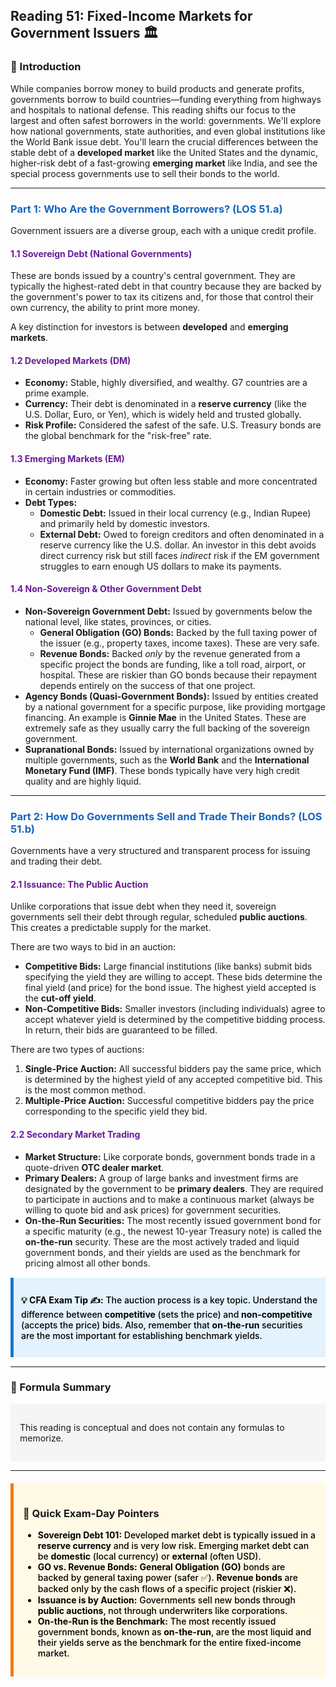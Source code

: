 ## Reading 51: Fixed-Income Markets for Government Issuers 🏛️

### 🎯 Introduction

While companies borrow money to build products and generate profits, governments borrow to build countries—funding everything from highways and hospitals to national defense. This reading shifts our focus to the largest and often safest borrowers in the world: governments. We'll explore how national governments, state authorities, and even global institutions like the World Bank issue debt. You'll learn the crucial differences between the stable debt of a **developed market** like the United States and the dynamic, higher-risk debt of a fast-growing **emerging market** like India, and see the special process governments use to sell their bonds to the world.

-----

### <span style="color: #1565C0;">Part 1: Who Are the Government Borrowers? (LOS 51.a)</span>

Government issuers are a diverse group, each with a unique credit profile.

#### <span style="color: #6A1B9A;">1.1 Sovereign Debt (National Governments)</span>

These are bonds issued by a country's central government. They are typically the highest-rated debt in that country because they are backed by the government's power to tax its citizens and, for those that control their own currency, the ability to print more money.

A key distinction for investors is between **developed** and **emerging markets**.

#### <span style="color: #6A1B9A;">1.2 Developed Markets (DM)</span>

* **Economy:** Stable, highly diversified, and wealthy. G7 countries are a prime example.
* **Currency:** Their debt is denominated in a **reserve currency** (like the U.S. Dollar, Euro, or Yen), which is widely held and trusted globally.
* **Risk Profile:** Considered the safest of the safe. U.S. Treasury bonds are the global benchmark for the "risk-free" rate.

#### <span style="color: #6A1B9A;">1.3 Emerging Markets (EM)</span>

* **Economy:** Faster growing but often less stable and more concentrated in certain industries or commodities.
* **Debt Types:**
  * **Domestic Debt:** Issued in their local currency (e.g., Indian Rupee) and primarily held by domestic investors.
  * **External Debt:** Owed to foreign creditors and often denominated in a reserve currency like the U.S. dollar. An investor in this debt avoids direct currency risk but still faces *indirect* risk if the EM government struggles to earn enough US dollars to make its payments.

#### <span style="color: #6A1B9A;">1.4 Non-Sovereign & Other Government Debt</span>

* **Non-Sovereign Government Debt:** Issued by governments below the national level, like states, provinces, or cities.
  * **General Obligation (GO) Bonds:** Backed by the full taxing power of the issuer (e.g., property taxes, income taxes). These are very safe.
  * **Revenue Bonds:** Backed *only* by the revenue generated from a specific project the bonds are funding, like a toll road, airport, or hospital. These are riskier than GO bonds because their repayment depends entirely on the success of that one project.
* **Agency Bonds (Quasi-Government Bonds):** Issued by entities created by a national government for a specific purpose, like providing mortgage financing. An example is **Ginnie Mae** in the United States. These are extremely safe as they usually carry the full backing of the sovereign government.
* **Supranational Bonds:** Issued by international organizations owned by multiple governments, such as the **World Bank** and the **International Monetary Fund (IMF)**. These bonds typically have very high credit quality and are highly liquid.

-----

### <span style="color: #1565C0;">Part 2: How Do Governments Sell and Trade Their Bonds? (LOS 51.b)</span>

Governments have a very structured and transparent process for issuing and trading their debt.

#### <span style="color: #6A1B9A;">2.1 Issuance: The Public Auction</span>

Unlike corporations that issue debt when they need it, sovereign governments sell their debt through regular, scheduled **public auctions**. This creates a predictable supply for the market.

There are two ways to bid in an auction:
* **Competitive Bids:** Large financial institutions (like banks) submit bids specifying the yield they are willing to accept. These bids determine the final yield (and price) for the bond issue. The highest yield accepted is the **cut-off yield**.
* **Non-Competitive Bids:** Smaller investors (including individuals) agree to accept whatever yield is determined by the competitive bidding process. In return, their bids are guaranteed to be filled.

There are two types of auctions:
1. **Single-Price Auction:** All successful bidders pay the same price, which is determined by the highest yield of any accepted competitive bid. This is the most common method.
2. **Multiple-Price Auction:** Successful competitive bidders pay the price corresponding to the specific yield they bid.

#### <span style="color: #6A1B9A;">2.2 Secondary Market Trading</span>

* **Market Structure:** Like corporate bonds, government bonds trade in a quote-driven **OTC dealer market**.
* **Primary Dealers:** A group of large banks and investment firms are designated by the government to be **primary dealers**. They are required to participate in auctions and to make a continuous market (always be willing to quote bid and ask prices) for government securities.
* **On-the-Run Securities:** The most recently issued government bond for a specific maturity (e.g., the newest 10-year Treasury note) is called the **on-the-run** security. These are the most actively traded and liquid government bonds, and their yields are used as the benchmark for pricing almost all other bonds.

<div style="background-color: #E3F2FD; border-left: 5px solid #1976D2; padding: 12px; margin: 15px 0;">
<div style="color: #000000; font-weight: 500;">

**💡 CFA Exam Tip ✍️:** The auction process is a key topic. Understand the difference between **competitive** (sets the price) and **non-competitive** (accepts the price) bids. Also, remember that **on-the-run** securities are the most important for establishing benchmark yields.

</div>
</div>

-----

### 🧪 Formula Summary

<div style="background-color: #F5F5F5; padding: 15px; border-radius: 5px; margin: 10px 0;">

This reading is conceptual and does not contain any formulas to memorize.

</div>

-----

<div style="background-color: #FFF9E6; border-left: 5px solid #F57C00; padding: 15px; margin: 20px 0;">

### 🎯 Quick Exam-Day Pointers

<div style="color: #000000; font-weight: 500;">

* **Sovereign Debt 101:** Developed market debt is typically issued in a **reserve currency** and is very low risk. Emerging market debt can be **domestic** (local currency) or **external** (often USD).
* **GO vs. Revenue Bonds:** **General Obligation (GO)** bonds are backed by general taxing power (safer ✅). **Revenue bonds** are backed only by the cash flows of a specific project (riskier ❌).
* **Issuance is by Auction:** Governments sell new bonds through **public auctions**, not through underwriters like corporations.
* **On-the-Run is the Benchmark:** The most recently issued government bonds, known as **on-the-run**, are the most liquid and their yields serve as the benchmark for the entire fixed-income market.

</div>
</div>